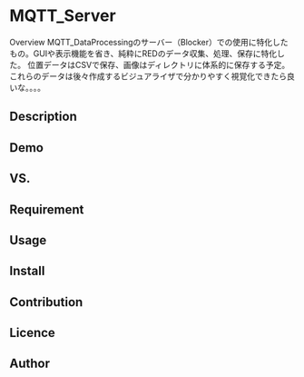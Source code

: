 MQTT_Server
====

Overview
MQTT_DataProcessingのサーバー（Blocker）での使用に特化したもの。GUIや表示機能を省き、純粋にREDのデータ収集、処理、保存に特化した。
位置データはCSVで保存、画像はディレクトリに体系的に保存する予定。
これらのデータは後々作成するビジュアライザで分かりやすく視覚化できたら良いな。。。。

## Description

## Demo

## VS. 

## Requirement

## Usage

## Install

## Contribution

## Licence

## Author